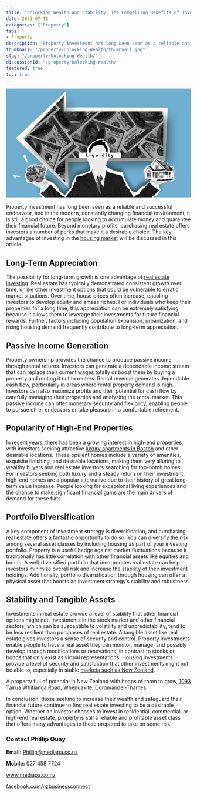 ```yaml
---
title: "Unlocking Wealth and Stability: The Compelling Benefits of Investing in Property Today"
date: 2023-07-18
categories: ["Property"]
tags:
- Property
description: "Property investment has long been seen as a reliable and successful endeavour, and in the modern, constantly changing financial environment, it is still a good choice for people looking to accumulate money and guarantee their financial future. Beyond monetary profits, purchasing real estate offers investors a number of perks that make it a desirable choice. The key advantages of investing in the housing market will be discussed in this article."
thumbnail: "/property/Unlocking-Wealth/thumbnail.jpg"
slug: "/property/Unlocking-Wealth/"
discussionId: "/property/Unlocking-Wealth/"
featured: true
toc: true
---
```

![UK Correspondent: Peter Minkoff](thumbnail.png)

Property investment has long been seen as a reliable and successful endeavour, and in the modern, constantly changing financial environment, it is still a good choice for people looking to accumulate money and guarantee their financial future. Beyond monetary profits, purchasing real estate offers investors a number of perks that make it a desirable choice. The key advantages of investing in the [housing market](https://www.infonews.co.nz/news.cfm?id=124983) will be discussed in this article.

## Long-Term Appreciation

The possibility for long-term growth is one advantage of [real estate investing](https://www.infonews.co.nz/news.cfm?id=124291). Real estate has typically demonstrated consistent growth over time, unlike other investment options that could be vulnerable to erratic market situations. Over time, house prices often increase, enabling investors to develop equity and amass riches. For individuals who keep their properties for a long time, this appreciation can be extremely satisfying because it allows them to leverage their investments for future financial rewards. Further, factors including population expansion, urbanization, and rising housing demand frequently contribute to long-term appreciation.

## Passive Income Generation

Property ownership provides the chance to produce passive income through rental returns. Investors can generate a dependable income stream that can replace their current wages totally or boost them by buying a property and renting it out to renters. Rental revenue generates dependable cash flow, particularly in areas where rental property demand is high. Investors can also maximize profits and their potential for cash flow by carefully managing their properties and analyzing the rental market. This passive income can offer monetary security and flexibility, enabling people to pursue other endeavors or take pleasure in a comfortable retirement.

## Popularity of High-End Properties

In recent years, there has been a growing interest in high-end properties, with investors seeking attractive [luxury apartments in Boston](https://www.apartmentguide.com/apartments/Massachusetts/Boston/luxury-apartments-for-rent-4l9/) and other desirable locations. These opulent homes include a variety of amenities, exquisite finishing, and desirable locations, making them very alluring to wealthy buyers and real estate investors searching for top-notch homes. For investors seeking both luxury and a steady return on their investment, high-end homes are a popular alternative due to their history of great long-term value increase. People looking for exceptional living experiences and the chance to make significant financial gains are the main drivers of demand for these flats.

## Portfolio Diversification

A key component of investment strategy is diversification, and purchasing real estate offers a fantastic opportunity to do so. You can diversify the risk among several asset classes by including housing as part of your investing portfolio. Property is a useful hedge against market fluctuations because it traditionally has little correlation with other financial assets like equities and bonds. A well-diversified portfolio that incorporates real estate can help investors minimize overall risk and increase the stability of their investment holdings. Additionally, portfolio diversification through housing can offer a physical asset that boosts an investment strategy’s stability and robustness.

## Stability and Tangible Assets

Investments in real estate provide a level of stability that other financial options might not. Investments in the stock market and other financial sectors, which can be susceptible to volatility and unpredictability, tend to be less resilient than purchases of real estate. A tangible asset like real estate gives investors a sense of security and control. Property investments enable people to have a real asset they can monitor, manage, and possibly develop through modifications or renovations, in contrast to stocks or bonds that only exist as virtual representations. Housing investments provide a level of security and satisfaction that other investments might not be able to, especially in stable [markets such as New Zealand](https://www.tatlerasia.com/homes/property/hk-why-new-zealand-hot-destination-for-property-investment).

A property full of potential in New Zealand with heaps of room to grow, [1093 Tairua Whitianga Road, Whenuakite](https://mediapa.co.nz/1093-tairua-whitianga-road-a-versatile-48-hectare-farm-located-in-the-picturesque-whenuakite-for-sale/), Coromandel-Thames.

In conclusion, those seeking to increase their wealth and safeguard their financial future continue to find real estate investing to be a desirable option. Whether an investor chooses to invest in residential, commercial, or high-end real estate, property is still a reliable and profitable asset class that offers many advantages to those prepared to take on some risk.

### Contact Phillip Quay

**Email:** Phillip@mediapa.co.nz

**Mobile:** 027 458 7724

www.mediapa.co.nz

[facebook.com/nzbusinessconnect](https://www.facebook.com/profile.php?id=100082975520080)